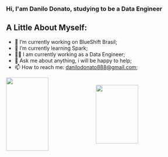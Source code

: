 ### Hi, I'am Danilo Donato, studying to be a Data Engineer




## **A Little About Myself:**

- 🥳 I’m currently working on BlueShift Brasil;
- 🤟 I’m currently learning Spark;
- 👨‍💻 I am currently working as a Data Engineer;
- 💬 Ask me about anything, i will be happy to help;
- 📫 How to reach me: danilodonato888@gmail.com;

<p>
  <img 
       width="48%" 
       min-width="420px" 
       height="200px" 
       align="center" 
       src="https://github-readme-stats.vercel.app/api?username=danilo8br&show_icons=true&theme=blue-greenl&text_color=eee&title_color=0ff&icon_color=040f0f&bg_color=040f0f"
   />
  <img 
       width="48%" 
       min-width="420px" 
       height="160px" 
       align="center" 
       src="https://github-readme-stats.vercel.app/api/top-langs/?username=danilo8br&layout=compact" 
   />
</p>
